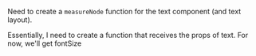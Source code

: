 Need to create a `measureNode` function for the text component (and text layout).

Essentially, I need to create a function that receives the props of text. For now, we'll get fontSize